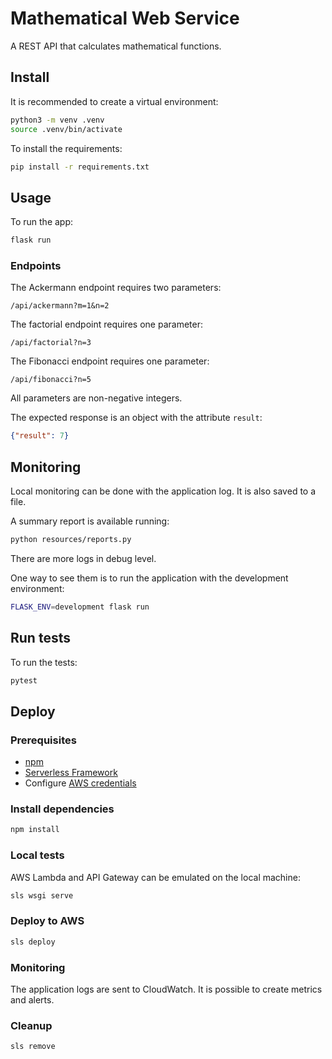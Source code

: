 # Mathematical Web Service
A REST API that calculates mathematical functions.


## Install

It is recommended to create a virtual environment:
```bash
python3 -m venv .venv
source .venv/bin/activate
```

To install the requirements:
```bash
pip install -r requirements.txt
```

## Usage

To run the app:
```bash
flask run
```

### Endpoints

The Ackermann endpoint requires two parameters:
```
/api/ackermann?m=1&n=2
```

The factorial endpoint requires one parameter:
```
/api/factorial?n=3
```

The Fibonacci endpoint requires one parameter:
```
/api/fibonacci?n=5
```

All parameters are non-negative integers.

The expected response is an object with the attribute `result`:
```json
{"result": 7}
```

## Monitoring

Local monitoring can be done with the application log. It is also saved to a file.

A summary report is available running: 
```bash
python resources/reports.py
```

There are more logs in debug level.

One way to see them is to run the application with the development environment:
```bash
FLASK_ENV=development flask run
```

## Run tests

To run the tests:
```bash
pytest
```

## Deploy

### Prerequisites

- [npm](https://www.npmjs.com/get-npm)
- [Serverless Framework](https://serverless.com/framework/docs/providers/aws/guide/quick-start/)
- Configure [AWS credentials](https://www.serverless.com/framework/docs/providers/aws/guide/credentials/)

### Install dependencies
```bash
npm install
```

### Local tests
AWS Lambda and API Gateway can be emulated on the local machine:
```bash
sls wsgi serve
```

### Deploy to AWS
```bash
sls deploy
```

### Monitoring
The application logs are sent to CloudWatch. It is possible to create metrics and alerts.

### Cleanup
```bash
sls remove
```
